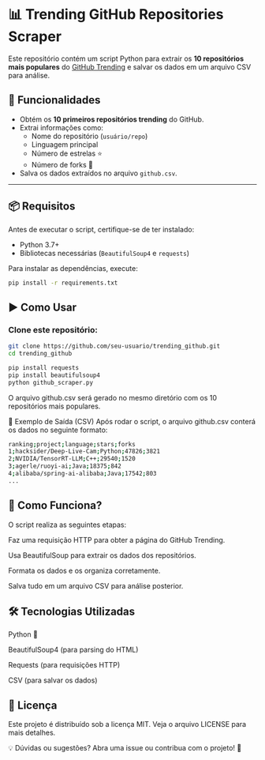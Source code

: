 
# 📊 Trending GitHub Repositories Scraper  

Este repositório contém um script Python para extrair os **10 repositórios mais populares** do [GitHub Trending](https://github.com/trending) e salvar os dados em um arquivo CSV para análise.

## 🚀 Funcionalidades  
- Obtém os **10 primeiros repositórios trending** do GitHub.  
- Extrai informações como:  
  - Nome do repositório (`usuário/repo`)  
  - Linguagem principal  
  - Número de estrelas ⭐  
  - Número de forks 🍴  
- Salva os dados extraídos no arquivo `github.csv`.  

---

## 📦 Requisitos  
Antes de executar o script, certifique-se de ter instalado:  

- Python 3.7+  
- Bibliotecas necessárias (`BeautifulSoup4` e `requests`)  

Para instalar as dependências, execute:  
```bash
pip install -r requirements.txt
```

## ▶️ Como Usar  
### **Clone este repositório:**
```bash
git clone https://github.com/seu-usuario/trending_github.git
cd trending_github
```

```bash
pip install requests
pip install beautifulsoup4
python github_scraper.py
```

O arquivo github.csv será gerado no mesmo diretório com os 10 repositórios mais populares.

📝 Exemplo de Saída (CSV)
Após rodar o script, o arquivo github.csv conterá os dados no seguinte formato:

```bash 
ranking;project;language;stars;forks
1;hacksider/Deep-Live-Cam;Python;47826;3821
2;NVIDIA/TensorRT-LLM;C++;29540;1520
3;agerle/ruoyi-ai;Java;18375;842
4;alibaba/spring-ai-alibaba;Java;17542;803
...
``` 

## 🔧 Como Funciona?
O script realiza as seguintes etapas:

Faz uma requisição HTTP para obter a página do GitHub Trending.

Usa BeautifulSoup para extrair os dados dos repositórios.

Formata os dados e os organiza corretamente.

Salva tudo em um arquivo CSV para análise posterior.


## 🛠️ Tecnologias Utilizadas
Python 🐍

BeautifulSoup4 (para parsing do HTML)

Requests (para requisições HTTP)

CSV (para salvar os dados)

## 📜 Licença
Este projeto é distribuído sob a licença MIT. Veja o arquivo LICENSE para mais detalhes.

💡 Dúvidas ou sugestões? Abra uma issue ou contribua com o projeto! 🚀
